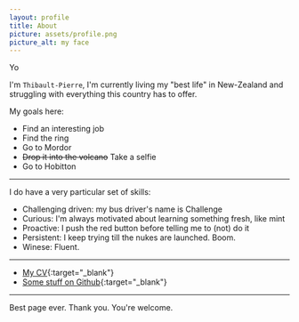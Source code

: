 ```yaml
---
layout: profile
title: About
picture: assets/profile.png
picture_alt: my face
---
```


Yo

I'm `Thibault-Pierre`, I'm currently living my "best life" in New-Zealand 
and struggling with everything this country has to offer.

My goals here:
- Find an interesting job
- Find the ring
- Go to Mordor
- ~~Drop it into the volcano~~ Take a selfie
- Go to Hobitton

---

I do have a very particular set of skills:
- Challenging driven: my bus driver's name is Challenge
- Curious: I'm always motivated about learning something fresh, like mint
- Proactive: I push the red button before telling me to (not) do it
- Persistent: I keep trying till the nukes are launched. Boom.
- Winese: Fluent.

---

>
- [My CV][cv]{:target="_blank"}
- [Some stuff on Github][github]{:target="_blank"}

---

Best page ever. Thank you. You're welcome.

[cv]: /assets/cv.pdf
[github]: https://github.com/lethyb?tab=repositories
